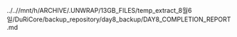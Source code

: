 ../..//mnt/h/ARCHIVE/.UNWRAP/13GB_FILES/temp_extract_8월6일/DuRiCore/backup_repository/day8_backup/DAY8_COMPLETION_REPORT.md